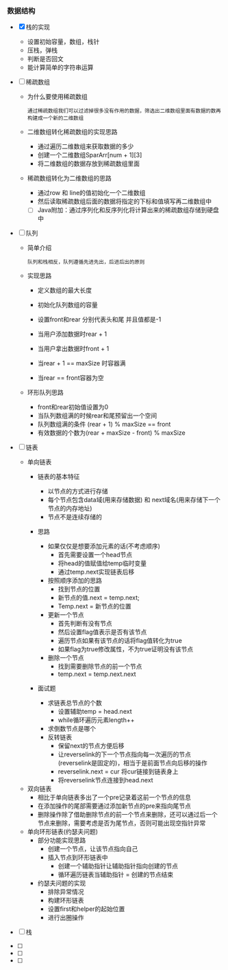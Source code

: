 ### 数据结构

- [x] 栈的实现

    * 设置初始容量，数组，栈针
    * 压栈，弹栈
    * 判断是否回文
    * 能计算简单的字符串运算

- [ ] 稀疏数组

    * 为什么要使用稀疏数组

        `通过稀疏数组我们可以过滤掉很多没有作用的数据，筛选出二维数组里面有数据的数再构建成一个新的二维数组`

    * 二维数组转化稀疏数组的实现思路

        * 通过遍历二维数组来获取数据的多少
        * 创建一个二维数组SparArr\[num + 1][3]
        * 将二维数组的数据存放到稀疏数组里面

    * 稀疏数组转化为二维数组的思路

        * 通过row 和 line的值初始化一个二维数组
        * 然后读取稀疏数组后面的数据将指定的下标和值填写再二维数组中

        - [ ] Java附加：通过序列化和反序列化将计算出来的稀疏数组存储到硬盘中

- [ ] 队列

    * 简单介绍

        `队列和栈相反，队列遵循先进先出，后进后出的原则`

    * 实现思路

        * 定义数组的最大长度

        * 初始化队列数组的容量
        * 设置front和rear 分别代表头和尾 并且值都是-1
        * 当用户添加数据时rear + 1 
        * 当用户拿出数据时front + 1
        * 当rear + 1 == maxSize 时容器满
        * 当rear == front容器为空

    * 环形队列思路

        * front和rear初始值设置为0
        * 当队列数组满的时候rear和尾预留出一个空间
        * 队列数组满的条件 (rear + 1) % maxSize == front
        * 有效数据的个数为(rear + maxSize - front) % maxSize

- [ ] 链表

    * 单向链表

        - 链表的基本特征
            * 以节点的方式进行存储
            * 每个节点包含data域(用来存储数据) 和 next域名(用来存储下一个节点的内存地址)
            * 节点不是连续存储的

        - 思路
            * 如果仅仅是想要添加元素的话(不考虑顺序)
                * 首先需要设置一个head节点
                * 将head的值赋值给temp临时变量
                * 通过temp.next实现链表后移
            * 按照顺序添加的思路
                * 找到节点的位置
                * 新节点的值.next = temp.next;
                * Temp.next = 新节点的位置
            * 更新一个节点
                * 首先判断有没有节点
                * 然后设置flag值表示是否有该节点
                * 遍历节点如果有该节点的话将flag值转化为true
                * 如果flag为true修改属性，不为true证明没有该节点
            * 删除一个节点
                * 找到需要删除节点的前一个节点
                * temp.next = temp.next.next

        - 面试题
            * 求链表总节点的个数
                * 设置辅助temp = head.next
                * while循环遍历元素length++
            * 求倒数节点是哪个
            * 反转链表
                * 保留next的节点方便后移
                * 让reverselink的下一个节点指向每一次遍历的节点(reverselink是固定的)，相当于是前面节点向后移的操作
                * reverselink.next = cur 将cur链接到链表身上
                * 将reverselink节点连接到head.next

    - 双向链表
        * 相比于单向链表多出了一个pre记录着这前一个节点的信息
        * 在添加操作的尾部需要通过添加新节点的pre来指向尾节点
        * 删除操作除了借助删除节点的前一个节点来删除，还可以通过后一个节点来删除，需要考虑是否为尾节点，否则可能出现空指针异常
    - 单向环形链表(约瑟夫问题)
        - 部分功能实现思路
            - 创建一个节点，让该节点指向自己
            - 插入节点到环形链表中
                - 创建一个辅助指针让辅助指针指向创建的节点
                - 循环遍历链表当辅助指针 = 创建的节点结束
        - 约瑟夫问题的实现
            - 排除异常情况
            - 构建环形链表
            - 设置first和helper的起始位置
            - 进行出圈操作

- [ ] 栈

- [ ] 

- [ ] 

- [ ] 

    

    